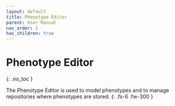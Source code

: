 ```yaml
---
layout: default
title: Phenotype Editor
parent: User Manual
nav_order: 1
has_children: true
---
```


# Phenotype Editor
{: .no_toc }

The Phenotype Editor is used to model phenotypes and to manage repositories where phenotypes are stored.
{: .fs-6 .fw-300 }
